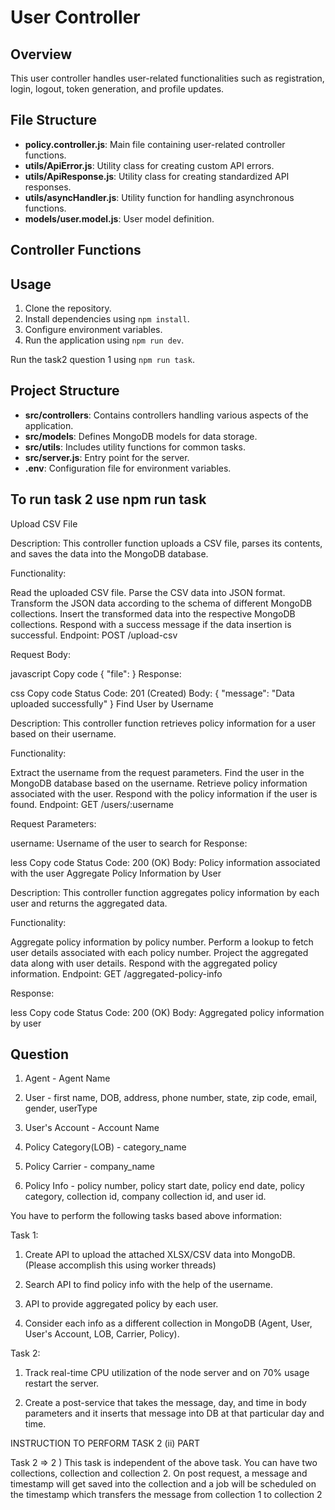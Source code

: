 # User Controller

## Overview

This user controller handles user-related functionalities such as registration, login, logout, token generation, and profile updates.

## File Structure

- **policy.controller.js**: Main file containing user-related controller functions.
- **utils/ApiError.js**: Utility class for creating custom API errors.
- **utils/ApiResponse.js**: Utility class for creating standardized API responses.
- **utils/asyncHandler.js**: Utility function for handling asynchronous functions.
- **models/user.model.js**: User model definition.

## Controller Functions


## Usage

1. Clone the repository.
2. Install dependencies using `npm install`.
3. Configure environment variables.
4. Run the application using `npm run dev`.

Run the task2 question 1 using `npm run task`.


## Project Structure

- **src/controllers**: Contains controllers handling various aspects of the application.
- **src/models**: Defines MongoDB models for data storage.
- **src/utils**: Includes utility functions for common tasks.
- **src/server.js**: Entry point for the server.
- **.env**: Configuration file for environment variables.


##  To run task 2 use npm run task

Upload CSV File

Description: This controller function uploads a CSV file, parses its contents, and saves the data into the MongoDB database.

Functionality:

Read the uploaded CSV file.
Parse the CSV data into JSON format.
Transform the JSON data according to the schema of different MongoDB collections.
Insert the transformed data into the respective MongoDB collections.
Respond with a success message if the data insertion is successful.
Endpoint: POST /upload-csv

Request Body:

javascript
Copy code
{
  "file": <CSV file to upload>
}
Response:

css
Copy code
Status Code: 201 (Created)
Body: { "message": "Data uploaded successfully" }
Find User by Username

Description: This controller function retrieves policy information for a user based on their username.

Functionality:

Extract the username from the request parameters.
Find the user in the MongoDB database based on the username.
Retrieve policy information associated with the user.
Respond with the policy information if the user is found.
Endpoint: GET /users/:username

Request Parameters:

username: Username of the user to search for
Response:

less
Copy code
Status Code: 200 (OK)
Body: Policy information associated with the user
Aggregate Policy Information by User

Description: This controller function aggregates policy information by each user and returns the aggregated data.

Functionality:

Aggregate policy information by policy number.
Perform a lookup to fetch user details associated with each policy number.
Project the aggregated data along with user details.
Respond with the aggregated policy information.
Endpoint: GET /aggregated-policy-info

Response:

less
Copy code
Status Code: 200 (OK)
Body: Aggregated policy information by user

## Question

1) Agent - Agent Name

2) User - first name, DOB, address, phone number, state, zip code, email, gender, userType

3) User's Account - Account Name

4) Policy Category(LOB) - category_name

5) Policy Carrier - company_name

6) Policy Info -  policy number, policy start date, policy end date, policy category, collection id, company collection id, and user id.

 

You have to perform the following tasks based above information:

 

Task 1:

1) Create API to upload the attached XLSX/CSV data into MongoDB. (Please accomplish this using worker threads)

2) Search API to find policy info with the help of the username.

3) API to provide aggregated policy by each user.

4) Consider each info as a different collection in MongoDB (Agent, User, User's Account, LOB, Carrier, Policy).

 

Task 2:

1) Track real-time CPU utilization of the node server and on 70% usage restart the server.

2) Create a post-service that takes the message, day, and time in body parameters and it inserts that message into DB at that particular day and time.

 

INSTRUCTION TO PERFORM TASK 2 (ii) PART

Task 2 => 2 ) This task is independent of the above task. You can have two collections, collection and collection 2. On post request, a message and timestamp will get saved into the collection and a job will be scheduled on the timestamp which transfers the message from collection 1 to collection 2